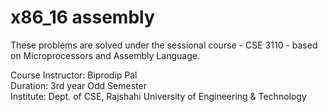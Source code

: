# x86_16 assembly
These problems are solved under the sessional course - CSE 3110 - based on Microprocessors and Assembly Language.

Course Instructor: Biprodip Pal<br/>
Duration: 3rd year Odd Semester<br/>
Institute: Dept. of CSE, Rajshahi University of Engineering & Technology
